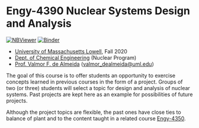 # Engy-4390 Nuclear Systems Design and Analysis 

[![NBViewer](https://raw.githubusercontent.com/jupyter/design/master/logos/Badges/nbviewer_badge.svg)](http://nbviewer.jupyter.org/github/dpploy/engy-4390/tree/main/notebooks)
[![Binder](https://mybinder.org/badge_logo.svg)](https://mybinder.org/v2/gh/dpploy/engy-4390/main)

   + [University of Massachusetts Lowell](https://www.uml.edu/), Fall 2020
   + [Dept. of Chemical Engineering](https://www.uml.edu/Engineering/Chemical/) (Nuclear Program)
   + [Prof. Valmor F. de Almeida](https://www.uml.edu/Engineering/Chemical/faculty/de-Almeida-Valmor.aspx) (valmor_dealmeida@uml.edu)


The goal of this course is to offer students an opportunity to exercise concepts learned in
previous courses in the form of a project. Groups of two (or three) students will select a topic for design and 
analysis of nuclear systems. Past projects are kept here as an example for possibilities of future projects.

Although the project topics are flexible, the past ones have close ties to balance of plant and to the content taught in a related course [Engy-4350](https://github.com/dpploy/engy-4350).
